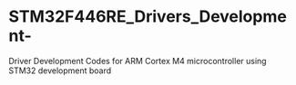 # STM32F446RE_Drivers_Development-
Driver Development Codes for ARM Cortex M4 microcontroller using STM32 development board
